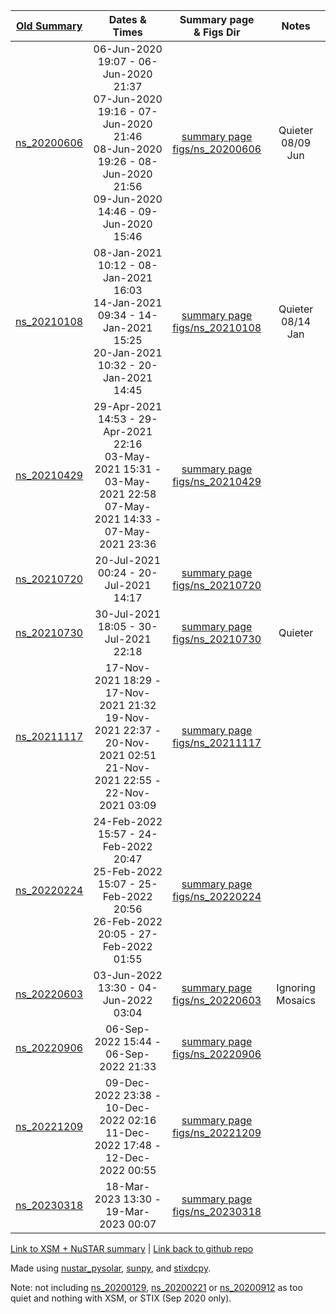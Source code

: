 | [Old Summary](http://ianan.github.io/nsigh_all/)  |  Dates & Times |  Summary page <br/>& Figs Dir | Notes |
|:---:|:---:|:---:|:---:|
|  [ns_20200606](http://ianan.github.io/nsigh_all/#obs-22-06-jun-2020) | 06-Jun-2020 19:07 - 06-Jun-2020 21:37 <br/> 07-Jun-2020 19:16 - 07-Jun-2020 21:46 <br/> 08-Jun-2020 19:26 - 08-Jun-2020 21:56 <br/> 09-Jun-2020 14:46 - 09-Jun-2020 15:46 | [summary page](figs/ns_20200606/index.html)<br/>[figs/ns_20200606](https://github.com/ianan/nsx_summ/tree/main/figs/ns_20200606/index.md) |  Quieter 08/09 Jun |
|  [ns_20210108](http://ianan.github.io/nsigh_all/#obs-24-08-jan-2021) | 08-Jan-2021 10:12 - 08-Jan-2021 16:03 <br/> 14-Jan-2021 09:34 - 14-Jan-2021 15:25 <br/> 20-Jan-2021 10:32 - 20-Jan-2021 14:45 | [summary page](figs/ns_20210108/index.html)<br/>[figs/ns_20210108](https://github.com/ianan/nsx_summ/tree/main/figs/ns_20210108/index.md) |Quieter 08/14 Jan |
|  [ns_20210429](http://ianan.github.io/nsigh_all/#obs-25-29-apr-2021) | 29-Apr-2021 14:53 - 29-Apr-2021 22:16 <br/> 03-May-2021 15:31 - 03-May-2021 22:58 <br/> 07-May-2021 14:33 - 07-May-2021 23:36 | [summary page](figs/ns_20210429/index.html)<br/>[figs/ns_20210429](https://github.com/ianan/nsx_summ/tree/main/figs/ns_20210429/index.md) |  |
|  [ns_20210720](http://ianan.github.io/nsigh_all/#obs-26-20-jul-2021) | 20-Jul-2021 00:24 - 20-Jul-2021 14:17  | [summary page](figs/ns_20210720/index.html)<br/>[figs/ns_20210720](https://github.com/ianan/nsx_summ/tree/main/figs/ns_20210720/index.md) |  |
|  [ns_20210730](http://ianan.github.io/nsigh_all/#obs-27-30-jul-2021) | 30-Jul-2021 18:05 - 30-Jul-2021 22:18  | [summary page](figs/ns_20210730/index.html)<br/>[figs/ns_20210730](https://github.com/ianan/nsx_summ/tree/main/figs/ns_20210730/index.md) | Quieter |
|  [ns_20211117](http://ianan.github.io/nsigh_all/#obs-28-17-nov-2021) | 17-Nov-2021 18:29 - 17-Nov-2021 21:32 <br/> 19-Nov-2021 22:37 - 20-Nov-2021 02:51 <br/> 21-Nov-2021 22:55 - 22-Nov-2021 03:09 | [summary page](figs/ns_20211117/index.html)<br/>[figs/ns_20211117](https://github.com/ianan/nsx_summ/tree/main/figs/ns_20211117/index.md) |  |
|  [ns_20220224](http://ianan.github.io/nsigh_all/#obs-29-24-feb-2022) | 24-Feb-2022 15:57 - 24-Feb-2022 20:47 <br/> 25-Feb-2022 15:07 - 25-Feb-2022 20:56 <br/> 26-Feb-2022 20:05 - 27-Feb-2022 01:55 | [summary page](figs/ns_20220224/index.html)<br/>[figs/ns_20220224](https://github.com/ianan/nsx_summ/tree/main/figs/ns_20220224/index.md) |  |
|  [ns_20220603](http://ianan.github.io/nsigh_all/#obs-30-03-jun-2022) | 03-Jun-2022 13:30 - 04-Jun-2022 03:04  | [summary page](figs/ns_20220603/index.html)<br/>[figs/ns_20220603](https://github.com/ianan/nsx_summ/tree/main/figs/ns_20220603/index.md) | Ignoring Mosaics |
|  [ns_20220906](http://ianan.github.io/nsigh_all/#obs-31-06-sep-2022) | 06-Sep-2022 15:44 - 06-Sep-2022 21:33  | [summary page](figs/ns_20220906/index.html)<br/>[figs/ns_20220906](https://github.com/ianan/nsx_summ/tree/main/figs/ns_20220906/index.md)  |  |
|  [ns_20221209](http://ianan.github.io/nsigh_all/#obs-32-09-dec-2022) |  09-Dec-2022 23:38 - 10-Dec-2022 02:16 <br/> 11-Dec-2022 17:48 - 12-Dec-2022 00:55 | [summary page](figs/ns_20221209/index.html)<br/>[figs/ns_20221209](https://github.com/ianan/nsx_summ/tree/main/figs/ns_20221209/index.md) |  |
|  [ns_20230318](http://ianan.github.io/nsigh_all/#obs-33-18-mar-2023) |  18-Mar-2023 13:30 - 19-Mar-2023 00:07 | [summary page](figs/ns_20230318/index.html)<br/>[figs/ns_20230318](https://github.com/ianan/nsx_summ/tree/main/figs/ns_20230318/index.md) |  |

[Link to XSM + NuSTAR summary](xsm_figs/index.html) | [Link back to github repo](https://github.com/ianan/nsx_summ)

Made using [nustar_pysolar](https://github.com/NuSTAR/nustar_pysolar), [sunpy](https://sunpy.org), and [stixdcpy](https://github.com/i4Ds/stixdcpy).

Note: not including [ns_20200129](http://ianan.github.io/nsigh_all/#obs-20-29-jan-2020), [ns_20200221](http://ianan.github.io/nsigh_all/#obs-21-21-feb-2020) or [ns_20200912](http://ianan.github.io/nsigh_all/#obs-23-12-sep-2020) as too quiet and nothing with XSM, or STIX (Sep 2020 only).
